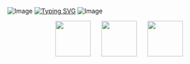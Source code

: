 ![Image](https://github.com/user-attachments/assets/bd952830-0d62-4525-a4d1-3e5778025d7f)
[![Typing SVG](https://readme-typing-svg.demolab.com?font=Roboto+Mono&pause=10&color=FFD700&background=001F54&center=true&vCenter=true&multiline=true&width=434&height=80&lines=Hello+There%2C;I+Am+Aditya+Mishra)](https://git.io/typing-svg) ![Image](https://github.com/user-attachments/assets/70df0eeb-b534-4cad-8b05-4970d8503d67)

<p align="center">
  <img src="https://github.com/user-attachments/assets/bd952830-0d62-4525-a4d1-3e5778025d7f" height="80" style="vertical-align: middle;"/>
  <img src="https://readme-typing-svg.demolab.com?font=Roboto+Mono&pause=10&color=FFD700&background=001F54&center=true&vCenter=true&multiline=true&width=434&height=80&lines=Hello+There%2C;I+Am+Adit" height="80" style="vertical-align: middle; margin: 0 20px;"/>
  <img src="https://github.com/user-attachments/assets/bd952830-0d62-4525-a4d1-3e5778025d7f" height="80" style="vertical-align: middle;"/>
</p>
